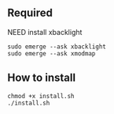 ## Required 
NEED install xbacklight
```
sudo emerge --ask xbacklight
sudo emerge --ask xmodmap
```

## How to install
```
chmod +x install.sh
./install.sh
```
